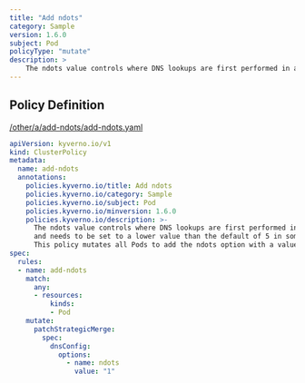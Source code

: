 ```yaml
---
title: "Add ndots"
category: Sample
version: 1.6.0
subject: Pod
policyType: "mutate"
description: >
    The ndots value controls where DNS lookups are first performed in a cluster and needs to be set to a lower value than the default of 5 in some cases. This policy mutates all Pods to add the ndots option with a value of 1.
---
```


## Policy Definition
<a href="https://github.com/kyverno/policies/raw/main//other/a/add-ndots/add-ndots.yaml" target="-blank">/other/a/add-ndots/add-ndots.yaml</a>

```yaml
apiVersion: kyverno.io/v1
kind: ClusterPolicy
metadata:
  name: add-ndots
  annotations:
    policies.kyverno.io/title: Add ndots
    policies.kyverno.io/category: Sample
    policies.kyverno.io/subject: Pod
    policies.kyverno.io/minversion: 1.6.0
    policies.kyverno.io/description: >-
      The ndots value controls where DNS lookups are first performed in a cluster
      and needs to be set to a lower value than the default of 5 in some cases.
      This policy mutates all Pods to add the ndots option with a value of 1.
spec:
  rules:
  - name: add-ndots
    match:
      any:
      - resources:
          kinds:
          - Pod
    mutate:
      patchStrategicMerge:
        spec:
          dnsConfig:
            options:
              - name: ndots
                value: "1"
```
